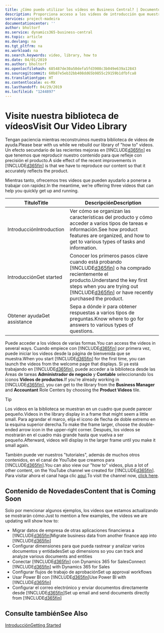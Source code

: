 ```yaml
---
title: ¿Cómo puedo utilizar los vídeos en Business Central? | Documentos de Microsoft
description: Proporciona acceso a los videos de introducción que muestran como realizar tareas comunes.
services: project-madeira
documentationcenter: ''
author: bholtorf
ms.service: dynamics365-business-central
ms.topic: article
ms.devlang: na
ms.tgt_pltfrm: na
ms.workload: na
ms.search.keywords: video, library, how to
ms.date: 04/01/2019
ms.author: bholtorf
ms.openlocfilehash: 685487de30a50defa5fd3908c3b049e639a12843
ms.sourcegitcommit: 60b87e5eb32bb408dd65b9855c29159b1dfbfca8
ms.translationtype: HT
ms.contentlocale: es-MX
ms.lasthandoff: 04/29/2019
ms.locfileid: "1244897"
---
```

# <a name="visit-our-video-library"></a><span data-ttu-id="7f287-103">Visite nuestra biblioteca de vídeos</span><span class="sxs-lookup"><span data-stu-id="7f287-103">Visit Our Video Library</span></span>
<span data-ttu-id="7f287-104">Tengan paciencia mientras reconstruimos nuestra biblioteca de videos de ayuda.</span><span class="sxs-lookup"><span data-stu-id="7f287-104">Please bear with us while we rebuild our library of "how to" videos.</span></span> <span data-ttu-id="7f287-105">Un efecto secundario de las recientes mejoras en [!INCLUDE[d365fin](includes/d365fin_md.md)] es que tenemos que reproducir nuestro contenido para que refleje con precisión el producto.</span><span class="sxs-lookup"><span data-stu-id="7f287-105">A side effect of the recent improvements in [!INCLUDE[d365fin](includes/d365fin_md.md)] is that we have to reproduce our content so that it accurately reflects the product.</span></span>

<span data-ttu-id="7f287-106">Mientras tanto, ofrecemos tres videos que pueden ayudarlo a ponerse a trabajar con rapidez.</span><span class="sxs-lookup"><span data-stu-id="7f287-106">In the meantime, we're offering three videos that can help you quickly get up and running.</span></span>

|<span data-ttu-id="7f287-107">Título</span><span class="sxs-lookup"><span data-stu-id="7f287-107">Title</span></span>|<span data-ttu-id="7f287-108">Descripción</span><span class="sxs-lookup"><span data-stu-id="7f287-108">Description</span></span>|
|----|----|
|<span data-ttu-id="7f287-109">Introducción</span><span class="sxs-lookup"><span data-stu-id="7f287-109">Introduction</span></span>|<span data-ttu-id="7f287-110">Ver cómo se organizan las características del producto y cómo acceder a varios tipos de tareas e información.</span><span class="sxs-lookup"><span data-stu-id="7f287-110">See how product features are organized, and how to get to various types of tasks and information.</span></span>|
|<span data-ttu-id="7f287-111">Introducción</span><span class="sxs-lookup"><span data-stu-id="7f287-111">Get started</span></span>|<span data-ttu-id="7f287-112">Conocer los primeros pasos clave cuando está probando [!INCLUDE[d365fin](includes/d365fin_md.md)] o ha comprado recientemente el producto.</span><span class="sxs-lookup"><span data-stu-id="7f287-112">Understand the key first steps when you are trying out [!INCLUDE[d365fin](includes/d365fin_md.md)] or have recently purchased the product.</span></span> |
|<span data-ttu-id="7f287-113">Obtener ayuda</span><span class="sxs-lookup"><span data-stu-id="7f287-113">Get assistance</span></span>|<span data-ttu-id="7f287-114">Sepa a dónde ir para obtener respuestas a varios tipos de preguntas.</span><span class="sxs-lookup"><span data-stu-id="7f287-114">Know where to go for answers to various types of questions.</span></span>|

<span data-ttu-id="7f287-115">Puede acceder a los vídeos de varias formas.</span><span class="sxs-lookup"><span data-stu-id="7f287-115">You can access the videos in several ways.</span></span> <span data-ttu-id="7f287-116">Cuando empiece con [!INCLUDE[d365fin](includes/d365fin_md.md)] por primera vez, puede iniciar los videos desde la página de bienvenida que se muestra.</span><span class="sxs-lookup"><span data-stu-id="7f287-116">When you start [!INCLUDE[d365fin](includes/d365fin_md.md)] for the first time, you can launch the videos from the welcome page that displays.</span></span> <span data-ttu-id="7f287-117">Si ya está trabajando en [!INCLUDE[d365fin](includes/d365fin_md.md)], puede acceder a la biblioteca desde las Áreas de tareas **Administrador de negocio** y **Contable** seleccionando los iconos **Vídeos de productos**.</span><span class="sxs-lookup"><span data-stu-id="7f287-117">If you're already working in [!INCLUDE[d365fin](includes/d365fin_md.md)], you can get to the library from the **Business Manager** and **Accountant** Role Centers by choosing the **Product Videos** tile.</span></span>

> [!Tip]  
> <span data-ttu-id="7f287-118">Los vídeos en la biblioteca se muestran en un cuadro que puede parecer pequeño.</span><span class="sxs-lookup"><span data-stu-id="7f287-118">Videos in the library display in a frame that might seem a little small.</span></span> <span data-ttu-id="7f287-119">Para agrandar el marco, elija el icono de flecha de doble extremo en la esquina superior derecha.</span><span class="sxs-lookup"><span data-stu-id="7f287-119">To make the frame larger, choose the double-ended arrow icon in the upper-right corner.</span></span> <span data-ttu-id="7f287-120">Después, los videos se mostrarán en el cuadro más grande hasta que vuelva a ser pequeño.</span><span class="sxs-lookup"><span data-stu-id="7f287-120">Afterward, videos will display in the larger frame until you make it small again.</span></span>

<span data-ttu-id="7f287-121">También puede ver nuestros "tutoriales", además de muchos otros contenidos, en el canal de YouTube que creamos para [!INCLUDE[d365fin](includes/d365fin_md.md)].</span><span class="sxs-lookup"><span data-stu-id="7f287-121">You can also view our "how to" videos, plus a lot of other content, on the YouTube channel we created for [!INCLUDE[d365fin](includes/d365fin_md.md)].</span></span> <span data-ttu-id="7f287-122">Para visitar ahora el canal haga clic [aquí](https://go.microsoft.com/fwlink/?linkid=851533).</span><span class="sxs-lookup"><span data-stu-id="7f287-122">To visit the channel now, [click here](https://go.microsoft.com/fwlink/?linkid=851533).</span></span>

## <a name="content-that-is-coming-soon"></a><span data-ttu-id="7f287-123">Contenido de Novedades</span><span class="sxs-lookup"><span data-stu-id="7f287-123">Content that is Coming Soon</span></span>
<span data-ttu-id="7f287-124">Solo por mencionar algunos ejemplos, los videos que estamos actualizando se mostrarán cómo:</span><span class="sxs-lookup"><span data-stu-id="7f287-124">Just to mention a few examples, the videos we are updating will show how to:</span></span>  

* <span data-ttu-id="7f287-125">Migrar datos de empresa de otras aplicaciones financieras a [!INCLUDE[d365fin](includes/d365fin_md.md)]</span><span class="sxs-lookup"><span data-stu-id="7f287-125">Migrate business data from another finance app into [!INCLUDE[d365fin](includes/d365fin_md.md)]</span></span>  
* <span data-ttu-id="7f287-126">Configurar dimensiones para que pueda rastrear y analizar varios documentos y entidades</span><span class="sxs-lookup"><span data-stu-id="7f287-126">Set up dimensions so you can track and analyze various documents and entities</span></span>
* <span data-ttu-id="7f287-127">Conectar [!INCLUDE[d365fin](includes/d365fin_md.md)] con Dynamics 365 for Sales</span><span class="sxs-lookup"><span data-stu-id="7f287-127">Connect [!INCLUDE[d365fin](includes/d365fin_md.md)] with Dynamics 365 for Sales</span></span>
* <span data-ttu-id="7f287-128">Configurar flujos de trabajo de aprobación</span><span class="sxs-lookup"><span data-stu-id="7f287-128">Set up approval workflows</span></span>  
* <span data-ttu-id="7f287-129">Usar Power BI con [!INCLUDE[d365fin](includes/d365fin_md.md)]</span><span class="sxs-lookup"><span data-stu-id="7f287-129">Use Power BI with [!INCLUDE[d365fin](includes/d365fin_md.md)]</span></span>  
* <span data-ttu-id="7f287-130">Configurar el correo electrónico y enviar documentos directamente desde [!INCLUDE[d365fin](includes/d365fin_md.md)]</span><span class="sxs-lookup"><span data-stu-id="7f287-130">Set up email and send documents directly from [!INCLUDE[d365fin](includes/d365fin_md.md)]</span></span>  

## <a name="see-also"></a><span data-ttu-id="7f287-131">Consulte también</span><span class="sxs-lookup"><span data-stu-id="7f287-131">See Also</span></span>
[<span data-ttu-id="7f287-132">Introducción</span><span class="sxs-lookup"><span data-stu-id="7f287-132">Getting Started</span></span>](product-get-started.md)
